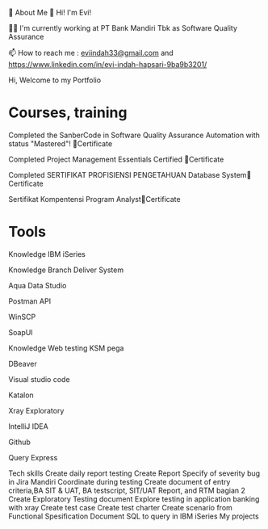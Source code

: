 🚀 About Me
👋 Hi! I'm Evi! 

👩‍💻 I'm currently working at PT Bank Mandiri Tbk as Software Quality Assurance

📫 How to reach me : eviindah33@gmail.com and https://www.linkedin.com/in/evi-indah-hapsari-9ba9b3201/

Hi, Welcome to my Portfolio



Courses, training
==
Completed the SanberCode in Software Quality Assurance Automation with status "Mastered"! 🧾Certificate

Completed Project Management Essentials Certified 🧾Certificate

Completed SERTIFIKAT PROFISIENSI PENGETAHUAN Database System🧾Certificate

Sertifikat Kompentensi Program Analyst🧾Certificate







Tools
==

Knowledge IBM iSeries

Knowledge Branch Deliver System

Aqua Data Studio

Postman API

WinSCP

SoapUI

Knowledge Web testing KSM pega

DBeaver

Visual studio code

Katalon

Xray Exploratory

IntelliJ IDEA

Github

Query Express



Tech skills
Create daily report testing
Create Report Specify of severity bug in Jira Mandiri
Coordinate during testing
Create document of entry criteria,BA SIT & UAT, BA testscript, SIT/UAT Report, and RTM bagian 2
Create Exploratory Testing document
Explore testing in application banking with xray
Create test case
Create test charter
Create scenario from Functional Spesification Document
SQL to query in IBM iSeries
My projects
